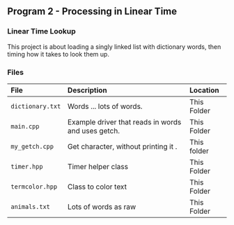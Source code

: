## Program 2 - Processing in Linear Time



### Linear Time Lookup

This project is about loading a singly linked list with dictionary words, then timing how it takes to look them up. 
### Files

| File             | Description                                        | Location    |
| :--------------- | :------------------------------------------------- | :---------- |
| `dictionary.txt` | Words ... lots of words.                           | This Folder |
| `main.cpp`       | Example driver that reads in words and uses getch. | This Folder |
| `my_getch.cpp`   | Get character, without printing it .               | This folder |
| `timer.hpp`      | Timer helper class                                 | This Folder |
| `termcolor.hpp`  | Class to color text                                | This Folder |
| `animals.txt  `  | Lots of words as raw                               | This Folder |

